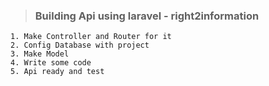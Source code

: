 >### Building Api using laravel - right2information

    1. Make Controller and Router for it
    2. Config Database with project
    3. Make Model
    4. Write some code
    5. Api ready and test

    